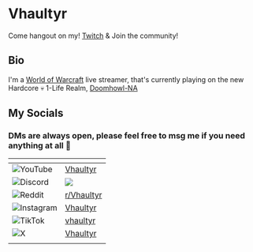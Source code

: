 # Vhaultyr
Come hangout on my! [Twitch](https://www.twitch.tv/vhaultyr) & Join the community! 

## Bio
I'm a [World of Warcraft](https://wowpedia.fandom.com/wiki/World_of_Warcraft) live streamer, that's currently playing on the new Hardcore 💀 1-Life Realm, [Doomhowl-NA](https://discord.gg/doomhowl)

## My Socials
### DMs are always open, please feel free to msg me if you need anything at all 💜

| []() | |
| ---                                                                                                             | ---                                                           |
| ![YouTube](https://img.shields.io/badge/YouTube-%23FF0000.svg?style=for-the-badge&logo=YouTube&logoColor=white) | [Vhaultyr](https://www.youtube.com/@vhaultyr)                 |
|	![Discord](https://img.shields.io/badge/Discord-%235865F2.svg?style=for-the-badge&logo=discord&logoColor=white) | [![](https://dcbadge.limes.pink/api/server/KeGMDVugsP)]([https://discord.gg/INVITE](https://discord.gg/KeGMDVugsP)) |
| ![Reddit](https://img.shields.io/badge/Reddit-%23FF4500.svg?style=for-the-badge&logo=Reddit&logoColor=white)    | [r/Vhaultyr](https://www.reddit.com/r/Vhaultyr/)     |
| ![Instagram](https://img.shields.io/badge/Instagram-%23E4405F.svg?style=for-the-badge&logo=Instagram&logoColor=white) | [Vhaultyr](https://www.instagram.com/vhaultyr/) |
| ![TikTok](https://img.shields.io/badge/TikTok-%23000000.svg?style=for-the-badge&logo=TikTok&logoColor=white) | [vhaultyr](https://www.tiktok.com/@vhaultyr?lang=en)
| ![X](https://img.shields.io/badge/X-%23000000.svg?style=for-the-badge&logo=X&logoColor=white) | [Vhaultyr](https://x.com/Vhaultyr)
| []() | |
